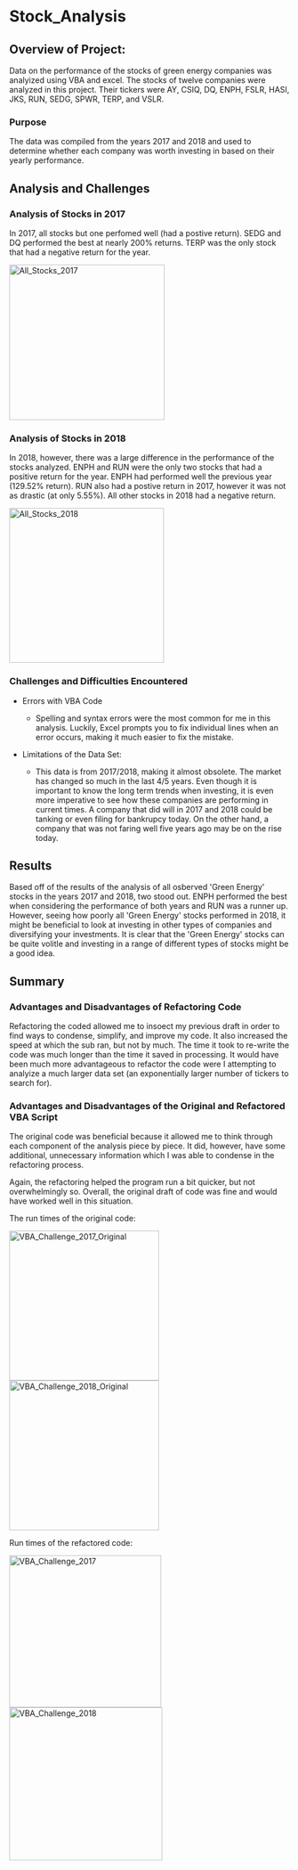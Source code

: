 # Stock_Analysis

## Overview of Project:

Data on the performance of the stocks of green energy companies was analyized using VBA and excel. The stocks of twelve companies were analyzed in this project. Their tickers were AY, CSIQ, DQ, ENPH, FSLR, HASI, JKS, RUN, SEDG, SPWR, TERP, and VSLR.

### Purpose

The data was compiled from the years 2017 and 2018 and used to determine whether each company was worth investing in based on their yearly performance.

## Analysis and Challenges

### Analysis of Stocks in 2017

In 2017, all stocks but one perfomed well (had a postive return). SEDG and DQ performed the best at nearly 200% returns. TERP was the only stock that had a negative return for the year.

<img width="279" alt="All_Stocks_2017" src="https://user-images.githubusercontent.com/106691255/176981875-69a01292-acc6-4c81-a96b-be3c04ec03cf.png">

### Analysis of Stocks in 2018

In 2018, however, there was a large difference in the performance of the stocks analyzed. ENPH and RUN were the only two stocks that had a positive return for the year. ENPH had performed well the previous year (129.52% return). RUN also had a postive return in 2017, however it was not as drastic (at only 5.55%). All other stocks in 2018 had a negative return.

<img width="278" alt="All_Stocks_2018" src="https://user-images.githubusercontent.com/106691255/176981884-f550a99c-4a46-454f-ab0d-c0f1be0a7ea1.png">

### Challenges and Difficulties Encountered

- Errors with VBA Code
    * Spelling and syntax errors were the most common for me in this analysis. Luckily, Excel prompts you to fix individual lines when an error occurs, making it much easier to fix the mistake.
  
- Limitations of the Data Set:
    * This data is from 2017/2018, making it almost obsolete. The market has changed so much in the last 4/5 years. Even though it is important to know the long term trends when investing, it is even more imperative to see how these companies are performing in current times. A company that did will in 2017 and 2018 could be tanking or even filing for bankrupcy today. On the other hand, a company that was not faring well five years ago may be on the rise today.

## Results

Based off of the results of the analysis of all osberved 'Green Energy' stocks in the years 2017 and 2018, two stood out. ENPH performed the best when considering the performance of both years and RUN was a runner up. However, seeing how poorly all 'Green Energy' stocks performed in 2018, it might be beneficial to look at investing in other types of companies and diversifying your investments. It is clear that the 'Green Energy' stocks can be quite volitle and investing in a range of different types of stocks might be a good idea.

## Summary

### Advantages and Disadvantages of Refactoring Code

Refactoring the coded allowed me to insoect my previous draft in order to find ways to condense, simplify, and improve my code. It also increased the speed at which the sub ran, but not by much. The time it took to re-write the code was much longer than the time it saved in processing. It would have been much more advantageous to refactor the code were I attempting to analyize a much larger data set (an exponentially larger number of tickers to search for). 

### Advantages and Disadvantages of the Original and Refactored VBA Script

The original code was beneficial because it allowed me to think through each component of the analysis piece by piece. It did, however, have some additional, unnecessary information which I was able to condense in the refactoring process.

Again, the refactoring helped the program run a bit quicker, but not overwhelmingly so. Overall, the original draft of code was fine and would have worked well in this situation.

The run times of the original code:

<img width="269" alt="VBA_Challenge_2017_Original" src="https://user-images.githubusercontent.com/106691255/176982246-754b4f31-672d-45a6-bfd3-fa9bcccc238f.png">

<img width="269" alt="VBA_Challenge_2018_Original" src="https://user-images.githubusercontent.com/106691255/176982252-ba24244c-cfa5-4669-ba2c-ed9b5ddc2a24.png">

Run times of the refactored code:

<img width="273" alt="VBA_Challenge_2017" src="https://user-images.githubusercontent.com/106691255/176982208-fd0f14d0-1582-49f2-ad70-43d98cb45930.png">

<img width="275" alt="VBA_Challenge_2018" src="https://user-images.githubusercontent.com/106691255/176982203-9086841a-bb6a-47ed-be08-cecf55e9cbbd.png">


